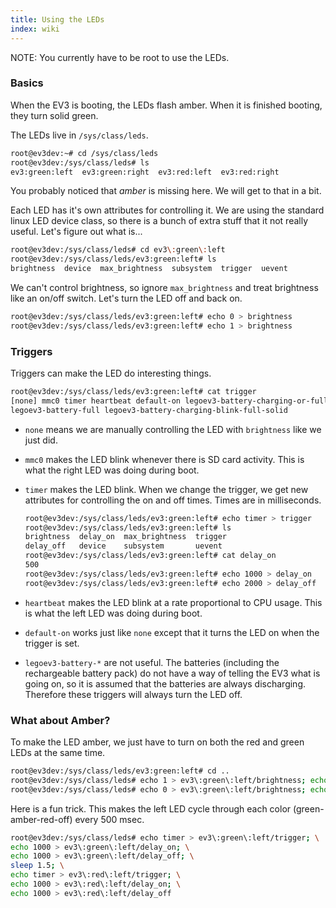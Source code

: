 ```yaml
---
title: Using the LEDs
index: wiki
---
```


NOTE: You currently have to be root to use the LEDs.

### Basics
When the EV3 is booting, the LEDs flash amber. When it is finished booting, they turn solid green.

The LEDs live in ```/sys/class/leds```.

```sh
root@ev3dev:~# cd /sys/class/leds
root@ev3dev:/sys/class/leds# ls
ev3:green:left  ev3:green:right  ev3:red:left  ev3:red:right
```

You probably noticed that _amber_ is missing here. We will get to that in a bit.

Each LED has it's own attributes for controlling it. We are using the standard linux LED device class, so there is a bunch of extra stuff that it not really useful. Let's figure out what is...

```sh
root@ev3dev:/sys/class/leds# cd ev3\:green\:left
root@ev3dev:/sys/class/leds/ev3:green:left# ls
brightness  device  max_brightness  subsystem  trigger  uevent
```

We can't control brightness, so ignore ```max_brightness``` and treat brightness like an on/off switch. Let's turn the LED off and back on.

```sh
root@ev3dev:/sys/class/leds/ev3:green:left# echo 0 > brightness
root@ev3dev:/sys/class/leds/ev3:green:left# echo 1 > brightness
```

### Triggers
Triggers can make the LED do interesting things.

```sh
root@ev3dev:/sys/class/leds/ev3:green:left# cat trigger
[none] mmc0 timer heartbeat default-on legoev3-battery-charging-or-full legoev3-battery-charging
legoev3-battery-full legoev3-battery-charging-blink-full-solid
```

- ```none``` means we are manually controlling the LED with ```brightness``` like we just did.
- ```mmc0``` makes the LED blink whenever there is SD card activity. This is what the right LED was doing during boot.
- ```timer``` makes the LED blink. When we change the trigger, we get new attributes for controlling the on and off times. Times are in milliseconds.

    ```sh
    root@ev3dev:/sys/class/leds/ev3:green:left# echo timer > trigger
    root@ev3dev:/sys/class/leds/ev3:green:left# ls
    brightness  delay_on  max_brightness  trigger
    delay_off   device    subsystem       uevent
    root@ev3dev:/sys/class/leds/ev3:green:left# cat delay_on
    500
    root@ev3dev:/sys/class/leds/ev3:green:left# echo 1000 > delay_on
    root@ev3dev:/sys/class/leds/ev3:green:left# echo 2000 > delay_off
    ```

- ```heartbeat``` makes the LED blink at a rate proportional to CPU usage. This is what the left LED was doing during boot.
- ```default-on``` works just like ```none``` except that it turns the LED on when the trigger is set.
- ```legoev3-battery-*``` are not useful. The batteries (including the rechargeable battery pack) do not have a way of telling the EV3 what is going on, so it is assumed that the batteries are always discharging. Therefore these triggers will always turn the LED off.

### What about Amber?
To make the LED amber, we just have to turn on both the red and green LEDs at the same time.

```sh
root@ev3dev:/sys/class/leds/ev3:green:left# cd ..
root@ev3dev:/sys/class/leds# echo 1 > ev3\:green\:left/brightness; echo 1 > ev3\:red\:left/brightness
root@ev3dev:/sys/class/leds# echo 0 > ev3\:green\:left/brightness; echo 0 > ev3\:red\:left/brightness
```

Here is a fun trick. This makes the left LED cycle through each color (green-amber-red-off) every 500 msec.

```sh
root@ev3dev:/sys/class/leds# echo timer > ev3\:green\:left/trigger; \
echo 1000 > ev3\:green\:left/delay_on; \
echo 1000 > ev3\:green\:left/delay_off; \
sleep 1.5; \
echo timer > ev3\:red\:left/trigger; \
echo 1000 > ev3\:red\:left/delay_on; \
echo 1000 > ev3\:red\:left/delay_off
```
